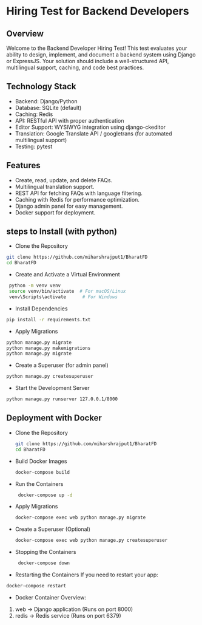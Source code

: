 # Hiring Test for Backend Developers

## Overview

Welcome to the Backend Developer Hiring Test! This test evaluates your ability to design, implement, and document a backend system using Django or ExpressJS. Your solution should include a well-structured API, multilingual support, caching, and code best practices.

## Technology Stack
- Backend: Django/Python
- Database: SQLite (default)
- Caching: Redis 
- API: RESTful API with proper authentication
- Editor Support: WYSIWYG integration using django-ckeditor
- Translation: Google Translate API / googletrans (for automated multilingual support)
- Testing: pytest

## Features
- Create, read, update, and delete FAQs.
- Multilingual translation support.
- REST API for fetching FAQs with language filtering.
- Caching with Redis for performance optimization.
- Django admin panel for easy management.
- Docker support for deployment.


## steps to Install (with python)
- Clone the Repository
```bash
git clone https://github.com/miharshrajput1/BharatFD
cd BharatFD
```
- Create and Activate a Virtual Environment
```bash
 python -m venv venv
 source venv/bin/activate  # For macOS/Linux
 venv\Scripts\activate      # For Windows
 ```
- Install Dependencies
```bash
pip install -r requirements.txt
 ```

- Apply Migrations
```bash
python manage.py migrate
python manage.py makemigrations
python manage.py migrate
 ```

- Create a Superuser (for admin panel)
```bash
python manage.py createsuperuser
 ```

- Start the Development Server
```bash
python manage.py runserver 127.0.0.1/8000
```


## Deployment with Docker
- Clone the Repository
  ```bash
  git clone https://github.com/miharshrajput1/BharatFD
  cd BharatFD
  ```
- Build Docker Images
  ```bash
  docker-compose build
  ```
- Run the Containers
  ```bash
   docker-compose up -d
  ```
- Apply Migrations
  ```bash
  docker-compose exec web python manage.py migrate
  ```
- Create a Superuser (Optional)
  ```bash
  docker-compose exec web python manage.py createsuperuser
  ```


- Stopping the Containers
  ```bash
   docker-compose down
  ```

- Restarting the Containers
If you need to restart your app:
```bash
docker-compose restart
```

- Docker Container Overview:
1. web → Django application (Runs on port 8000)
2. redis → Redis service (Runs on port 6379)

  

